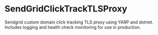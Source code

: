 # SendGridClickTrackTLSProxy
Sendgrid custom domain click tracking TLS proxy using YARP and dotnet. Includes logging and health check monitoring for use in production.
